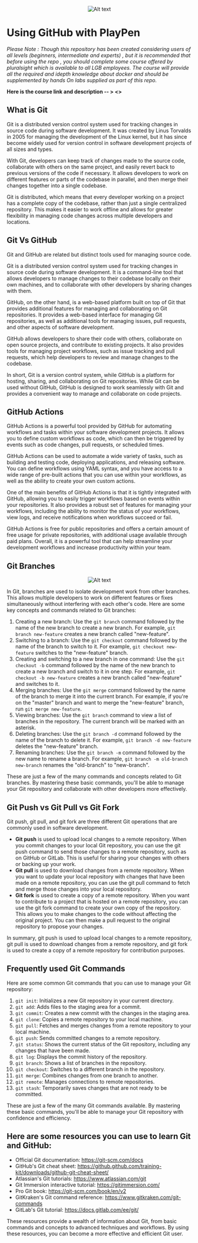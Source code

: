  <p style="text-align:center;"><img title="a title" alt="Alt text" src="/git-resources/github_logo.png"></p>

# Using GitHub with PlayPen

*Please Note : Though this repository has been created considering users of all levels (beginners, intermediate and experts) , but it is recommended that before using the repo , you should complete some course offered by pluralsight which is available to all LGB employees. The course will provide all the required and idepth knowledge about docker and should be supplemented by hands On labs supplied as part of this repo.*

**Here is the course link and description -- >   <<Link to be added>>**


## What is Git

Git is a distributed version control system used for tracking changes in source code during software development. It was created by Linus Torvalds in 2005 for managing the development of the Linux kernel, but it has since become widely used for version control in software development projects of all sizes and types.

With Git, developers can keep track of changes made to the source code, collaborate with others on the same project, and easily revert back to previous versions of the code if necessary. It allows developers to work on different features or parts of the codebase in parallel, and then merge their changes together into a single codebase.

Git is distributed, which means that every developer working on a project has a complete copy of the codebase, rather than just a single centralized repository. This makes it easier to work offline and allows for greater flexibility in managing code changes across multiple developers and locations.

## Git Vs GitHub

Git and GitHub are related but distinct tools used for managing source code.

Git is a distributed version control system used for tracking changes in source code during software development. It is a command-line tool that allows developers to manage changes to their codebase locally on their own machines, and to collaborate with other developers by sharing changes with them.

GitHub, on the other hand, is a web-based platform built on top of Git that provides additional features for managing and collaborating on Git repositories. It provides a web-based interface for managing Git repositories, as well as additional tools for managing issues, pull requests, and other aspects of software development.

GitHub allows developers to share their code with others, collaborate on open source projects, and contribute to existing projects. It also provides tools for managing project workflows, such as issue tracking and pull requests, which help developers to review and manage changes to the codebase.

In short, Git is a version control system, while GitHub is a platform for hosting, sharing, and collaborating on Git repositories. While Git can be used without GitHub, GitHub is designed to work seamlessly with Git and provides a convenient way to manage and collaborate on code projects.

## GitHub Actions

GitHub Actions is a powerful tool provided by GitHub for automating workflows and tasks within your software development projects. It allows you to define custom workflows as code, which can then be triggered by events such as code changes, pull requests, or scheduled times.

GitHub Actions can be used to automate a wide variety of tasks, such as building and testing code, deploying applications, and releasing software. You can define workflows using YAML syntax, and you have access to a wide range of pre-built actions that you can use within your workflows, as well as the ability to create your own custom actions.

One of the main benefits of GitHub Actions is that it is tightly integrated with GitHub, allowing you to easily trigger workflows based on events within your repositories. It also provides a robust set of features for managing your workflows, including the ability to monitor the status of your workflows, view logs, and receive notifications when workflows succeed or fail.

GitHub Actions is free for public repositories and offers a certain amount of free usage for private repositories, with additional usage available through paid plans. Overall, it is a powerful tool that can help streamline your development workflows and increase productivity within your team.



## Git Branches

<p style="text-align:center;"><img title="a title" alt="Alt text" src="/git-resources/gitflow2.png"></p>

In Git, branches are used to isolate development work from other branches. This allows multiple developers to work on different features or fixes simultaneously without interfering with each other's code. Here are some key concepts and commands related to Git branches:


1. Creating a new branch: Use the `git branch` command followed by the name of the new branch to create a new branch. For example, `git branch new-feature` creates a new branch called "new-feature".
2. Switching to a branch: Use the `git checkout` command followed by the name of the branch to switch to it. For example, `git checkout new-feature` switches to the "new-feature" branch.
3. Creating and switching to a new branch in one command: Use the `git checkout -b` command followed by the name of the new branch to create a new branch and switch to it in one step. For example, `git checkout -b new-feature` creates a new branch called "new-feature" and switches to it.
4. Merging branches: Use the `git merge` command followed by the name of the branch to merge it into the current branch. For example, if you're on the "master" branch and want to merge the "new-feature" branch, run `git merge new-feature`.
5. Viewing branches: Use the `git branch` command to view a list of branches in the repository. The current branch will be marked with an asterisk.
6. Deleting branches: Use the `git branch -d` command followed by the name of the branch to delete it. For example, `git branch -d new-feature` deletes the "new-feature" branch.
7. Renaming branches: Use the `git branch -m` command followed by the new name to rename a branch. For example, `git branch -m old-branch new-branch` renames the "old-branch" to "new-branch".

These are just a few of the many commands and concepts related to Git branches. By mastering these basic commands, you'll be able to manage your Git repository and collaborate with other developers more effectively.

## Git Push vs Git Pull vs Git Fork

Git push, git pull, and git fork are three different Git operations that are commonly used in software development.

* **Git push** is used to upload local changes to a remote repository. When you commit changes to your local Git repository, you can use the git push command to send those changes to a remote repository, such as on GitHub or GitLab. This is useful for sharing your changes with others or backing up your work.
* **Git pull** is used to download changes from a remote repository. When you want to update your local repository with changes that have been made on a remote repository, you can use the git pull command to fetch and merge those changes into your local repository.
* **Git fork** is used to create a copy of a remote repository. When you want to contribute to a project that is hosted on a remote repository, you can use the git fork command to create your own copy of the repository. This allows you to make changes to the code without affecting the original project. You can then make a pull request to the original repository to propose your changes.

In summary, git push is used to upload local changes to a remote repository, git pull is used to download changes from a remote repository, and git fork is used to create a copy of a remote repository for contribution purposes.


## Frequently used Git Commands

Here are some common Git commands that you can use to manage your Git repository:


 1. `git init`: Initializes a new Git repository in your current directory.
 2. `git add`: Adds files to the staging area for a commit.
 3. `git commit`: Creates a new commit with the changes in the staging area.
 4. `git clone`: Copies a remote repository to your local machine.
 5. `git pull`: Fetches and merges changes from a remote repository to your local machine.
 6. `git push`: Sends committed changes to a remote repository.
 7. `git status`: Shows the current status of the Git repository, including any changes that have been made.
 8. `git log`: Displays the commit history of the repository.
 9. `git branch`: Shows a list of branches in the repository.
10. `git checkout`: Switches to a different branch in the repository.
11. `git merge`: Combines changes from one branch to another.
12. `git remote`: Manages connections to remote repositories.
13. `git stash`: Temporarily saves changes that are not ready to be committed.

These are just a few of the many Git commands available. By mastering these basic commands, you'll be able to manage your Git repository with confidence and efficiency.

## Here are some resources you can use to learn Git and GitHub:

* Official Git documentation: https://git-scm.com/docs
* GitHub's Git cheat sheet: https://github.github.com/training-kit/downloads/github-git-cheat-sheet/
* Atlassian's Git tutorials: https://www.atlassian.com/git
* Git Immersion interactive tutorial: https://gitimmersion.com/
* Pro Git book: https://git-scm.com/book/en/v2
* GitKraken's Git command reference: https://www.gitkraken.com/git-commands
* GitLab's Git tutorial: https://docs.gitlab.com/ee/git/


These resources provide a wealth of information about Git, from basic commands and concepts to advanced techniques and workflows. By using these resources, you can become a more effective and efficient Git user.